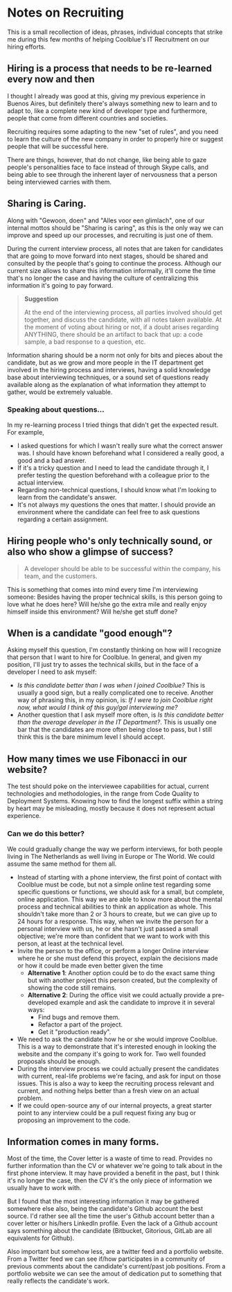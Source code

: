 # Notes on Recruiting

This is a small recollection of ideas, phrases, individual concepts that strike me during this few months of helping Coolblue's IT Recruitment on our hiring efforts.

## Hiring is a process that needs to be re-learned every now and then

I thought I already was good at this, giving my previous experience in Buenos Aires, but definitely there's always something new to learn and to adapt to, like a complete new kind of developer type and furthermore, people that come from different countries and societies.

Recruiting requires some adapting to the new "set of rules", and you need to learn the culture of the new company in order to properly hire or suggest people that will be successful here. 

There are things, however, that do not change, like being able to gaze people's personalities face to face instead of through Skype calls, and being able to see through the inherent layer of nervousness that a person being interviewed carries with them.

## Sharing is Caring.

Along with "Gewoon, doen" and "Alles voor een glimlach", one of our internal mottos should be "Sharing is caring", as this is the only way we can improve and speed up our processes, and recruiting is just one of them.

During the current interview process, all notes that are taken for candidates that are going to move forward into next stages, should be shared and consulted by the people that's going to continue the process. Although our current size allows to share this information informally, it'll come the time that's no longer the case and having the culture of centralizing this information it's going to pay forward.

> **Suggestion**
> 
> At the end of the interviewing process, all parties involved should get together, and discuss the candidate, with all notes taken available. At the moment of voting about hiring or not, if a doubt arises regarding ANYTHING, there should be an artifact to back that up: a code sample, a bad response to a question, etc.

Information sharing should be a norm not only for bits and pieces about the candidate, but as we grow and more people in the IT department get involved in the hiring process and interviews, having a solid knowledge base about interviewing techniques, or a sound set of questions ready available along as the explanation of what information they attempt to gather, would be extremely valuable.

### Speaking about questions...

In my re-learning process I tried things that didn't get the expected result.
For example, 

* I asked questions for which I wasn't really sure what the correct answer was. I should have known beforehand what I considered a really good, a good and a bad answer.
* If it's a tricky question and I need to lead the candidate through it, I prefer testing the question beforehand with a colleague prior to the actual interview.
* Regarding non-technical questions, I should know what I'm looking to learn from the candidate's answer.
* It's not always my questions the ones that matter. I should provide an environment where the candidate can feel free to ask questions regarding a certain assignment.

## Hiring people who's only technically sound, or also who show a glimpse of success?
> A developer should be able to be successful within the company, his team, and the customers.

This is something that comes into mind every time I'm interviewing someone: Besides having the proper technical skills, is this person going to love what he does here? Will he/she go the extra mile and really enjoy himself inside this environment? Will he/she get stuff done?

## When is a candidate "good enough"?

Asking myself this question, I'm constantly thinking on how will I recognize that person that I want to hire for Coolblue. In general, and given my position, I'll just try to asses the technical skills, but in the face of a developer I need to ask myself:
* _Is this candidate better than I was when I joined Coolblue?_ This is usually a good sign, but a really complicated one to receive. Another way of phrasing this, in my opinion, is: _If I were to join Coolblue right now, what would I think of this guy/gal interviewing me?_
* Another question that I ask myself more often, is _Is this candidate better than the average developer in the IT Department?_. This is usually one bar that the candidates are more often being close to pass, but I still think this is the bare minimum level I should accept.

## How many times we use Fibonacci in our website?

The test should poke on the interviewee capabilities for actual, current technologies and methodologies, in the range from Code Quality to Deployment Systems. Knowing how to find the longest suffix within a string by heart may be misleading, mostly because it does not represent actual experience.

### Can we do this better?

We could gradually change the way we perform interviews, for both people living in The Netherlands as well living in Europe or The World. We could assume the same method for them all.

* Instead of starting with a phone interview, the first point of contact with Coolblue must be code, but not a simple online test regarding some specific questions or functions, we should ask for a small, but complete, online application. This way we are able to know more about the mental process and technical abilities to think an application as whole. This shouldn't take more than 2 or 3 hours to create, but we can give up to 24 hours for a response. This way, when we invite the person for a personal interview with us, he or she hasn't just passed a small objective; we're more than confident that we want to work with this person, at least at the technical level.
* Invite the person to the office, or perform a longer Online interview where he or she must defend this proyect, explain the decisions made or how it could be made even better given the time 
    * __Alternative 1__: Another option could be to do the exact same thing but with another project this person created, but the complexity of showing the code still remains.
    * __Alternative 2__: During the office visit we could actually provide a pre-developed example and ask the candidate to improve it in several ways:
        - Find bugs and remove them.
        - Refactor a part of the project.
        - Get it "production ready".
* We need to ask the candidate how he or she would improve Coolblue. This is a way to demonstrate that it's interested enough in looking the website and the company it's going to work for. Two well founded proposals should be enough.
* During the interview process we could actually present the candidates with current, real-life problems we're facing, and ask for input on those issues. This is also a way to keep the recruiting process relevant and current, and nothing helps better than a fresh view on an actual problem.
* If we could open-source any of our internal proyects, a great starter point to any interview could be a pull request fixing any bug or proposing an improvement to the code.

## Information comes in many forms.

Most of the time, the Cover letter is a waste of time to read. Provides no further information than the CV or whatever we're going to talk about in the first phone interview. It may have provided a benefit in the past, but I think it's no longer the case, then the CV it's the only piece of information we usually have to work with.

But I found that the most interesting information it may be gathered somewhere else also, being the candidate's Github account the best source. I'd rather see all the time the user's Github account better than a cover letter or his/hers LinkedIn profile. Even the lack of a Github account says something about the candidate (Bitbucket, Gitorious, GitLab are all equivalents for Github).

Also important but somehow less, are a twitter feed and a portfolio website. From a Twitter feed we can see if/how participates in a community of previous comments about the candidate's current/past job positions. From a portfolio website we can see the amout of dedication put to something that really reflects the candidate's work. 

